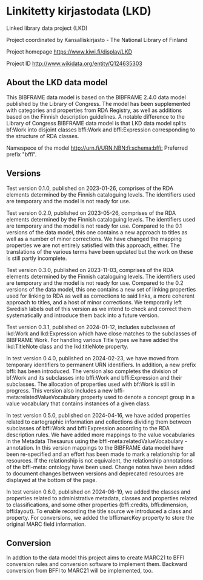 # Linkitetty kirjastodata (LKD)
Linked library data project (LKD)

Project coordinated by Kansalliskirjasto - The National Library of Finland

Project homepage https://www.kiwi.fi/display/LKD

Project ID http://www.wikidata.org/entity/Q124635303

## About the LKD data model

This BIBFRAME data model is based on the BIBFRAME 2.4.0 data model published by the Library of Congress. The model has been supplemented with categories and properties from RDA Registry, as well as additions based on the Finnish description guidelines. A notable difference to the Library of Congress BIBFRAME data model is that LKD data model splits bf:Work into disjoint classes bffi:Work and bffi:Expression corresponding to the structure of RDA classes.

Namespece of the model <http://urn.fi/URN:NBN:fi:schema:bffi:>   Preferred prefix "bffi".

## Versions
Test version 0.1.0, published on 2023-01-26, comprises of the RDA elements determined by the Finnish cataloguing levels. The identifiers used are temporary and the model is not ready for use.

Test version 0.2.0, published on 2023-05-26, comprises of the RDA elements determined by the Finnish cataloguing levels. The identifiers used are temporary and the model is not ready for use. Compared to the 0.1 versions of the data model, this one contains a new approach to titles as well as a number of minor corrections. We have changed the mapping properties we are not entirely satisfied with this approach, either. The translations of the various terms have been updated but the work on these is still partly incomplete.

Test version 0.3.0, published on 2023-11-03, comprises of the RDA elements determined by the Finnish cataloguing levels. The identifiers used are temporary and the model is not ready for use. Compared to the 0.2 versions of the data model, this one contains a new set of linking properties used for linking to RDA as well as corrections to said links, a more coherent approach to titles, and a host of minor corrections. We temporarily left Swedish labels out of this version as we intend to check and correct them systematically and introduce them back into a future version.

Test version 0.3.1, published on 2024-01-12, includes subclasses of lkd:Work and lkd:Expression which have close matches to the subclasses of BIBFRAME Work. For handling various Title types we have added the lkd:TitleNote class and the lkd:titleNote property.

In test version 0.4.0, published on 2024-02-23, we have moved from temporary identifiers to permanent URN identifiers. In addition, a new prefix bffi: has been introduced. The version also completes the division of bf:Work and its subclasses into bffi:Work and bffi:Expression and their subclasses. The allocation of properties used with bf:Work is still in progress. This version also includes a new bffi-meta:relatedValueVocabulary property used to denote a concept group in a value vocabulary that contains instances of a given class.

In test version 0.5.0, published on 2024-04-16, we have added properties related to cartographic information and collections dividing them between subclasses of bffi:Work and bffi:Expression according to the RDA description rules. We have added more mappings to the value vocabularies in the Metadata Thesaurus using the bffi-meta:relatedValueVocabulary -annotation. In this version mappings to the BIBFRAME data model have been re-specified and an effort has been made to mark a relationship for all resources. If the relationship is not equivalent, the relationship annotations of the bffi-meta: ontology have been used. Change notes have been added to document changes between versions and deprecated resources are displayed at the bottom of the page.

In test version 0.6.0, published on 2024-06-19, we added the classes and properties related to administrative metadata, classes and properties related to classifications, and some other properties (bffi:credits, bffi:dimension, bffi:layout). To enable recording the title source we introduced a class and property. For conversions, we added the bffi:marcKey property to store the original MARC field information.

## Conversion
In addtion to the data model this project aims to create MARC21 to BFFI conversion rules and conversion software to implement them. Backward conversion from BFFI to MARC21 will be implemented, too.
